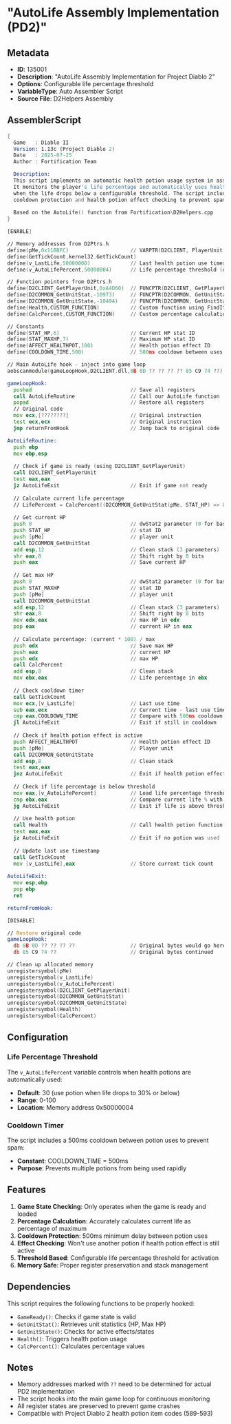 # "AutoLife Assembly Implementation (PD2)"

## Metadata
- **ID**: 135001
- **Description**: "AutoLife Assembly Implementation for Project Diablo 2"
- **Options**: Configurable life percentage threshold
- **VariableType**: Auto Assembler Script
- **Source File**: D2Helpers Assembly

## AssemblerScript

```asm
{ 
  Game   : Diablo II
  Version: 1.13c (Project Diablo 2)
  Date   : 2025-07-25
  Author : Fortification Team

  Description:
  This script implements an automatic health potion usage system in assembly.
  It monitors the player's life percentage and automatically uses health potions
  when the life drops below a configurable threshold. The script includes
  cooldown protection and health potion effect checking to prevent spam usage.
  
  Based on the AutoLife() function from Fortification\D2Helpers.cpp
}

[ENABLE]

// Memory addresses from D2Ptrs.h
define(pMe,0x11BBFC)                    // VARPTR(D2CLIENT, PlayerUnit, UnitAny *, 0x11BBFC)
define(GetTickCount,kernel32.GetTickCount)
define(v_LastLife,50000000)             // Last health potion use timestamp
define(v_AutoLifePercent,50000004)      // Life percentage threshold (default 30)

// Function pointers from D2Ptrs.h
define(D2CLIENT_GetPlayerUnit,0xA4D60)  // FUNCPTR(D2CLIENT, GetPlayerUnit, UnitAny* __stdcall,(),0xA4D60)
define(D2COMMON_GetUnitStat,-10973)     // FUNCPTR(D2COMMON, GetUnitStat, DWORD __stdcall, (UnitAny* pUnit, DWORD dwStat, DWORD dwStat2), -10973)
define(D2COMMON_GetUnitState,-10494)    // FUNCPTR(D2COMMON, GetUnitState, INT __stdcall, (LPUNITANY Unit, DWORD State), -10494)
define(Health,CUSTOM_FUNCTION)          // Custom function using FindItem + UseItem + D2NET_SendPacket
define(CalcPercent,CUSTOM_FUNCTION)     // Custom percentage calculation function

// Constants
define(STAT_HP,6)                       // Current HP stat ID
define(STAT_MAXHP,7)                    // Maximum HP stat ID  
define(AFFECT_HEALTHPOT,100)            // Health potion effect ID
define(COOLDOWN_TIME,500)               // 500ms cooldown between uses

// Main AutoLife hook - inject into game loop
aobscanmodule(gameLoopHook,D2CLIENT.dll,8B 0D ?? ?? ?? ?? 85 C9 74 ??)

gameLoopHook:
  pushad                                // Save all registers
  call AutoLifeRoutine                  // Call our AutoLife function
  popad                                 // Restore all registers
  // Original code
  mov ecx,[????????]                    // Original instruction
  test ecx,ecx                          // Original instruction
  jmp returnFromHook                    // Jump back to original code

AutoLifeRoutine:
  push ebp
  mov ebp,esp
  
  // Check if game is ready (using D2CLIENT_GetPlayerUnit)
  call D2CLIENT_GetPlayerUnit
  test eax,eax
  jz AutoLifeExit                       // Exit if game not ready
  
  // Calculate current life percentage
  // LifePercent = CalcPercent((D2COMMON_GetUnitStat(pMe, STAT_HP) >> 8), (D2COMMON_GetUnitStat(pMe, STAT_MAXHP) >> 8))
  
  // Get current HP
  push 0                                // dwStat2 parameter (0 for base stat)
  push STAT_HP                          // stat ID
  push [pMe]                            // player unit
  call D2COMMON_GetUnitStat
  add esp,12                            // Clean stack (3 parameters)
  shr eax,8                             // Shift right by 8 bits
  push eax                              // Save current HP
  
  // Get max HP  
  push 0                                // dwStat2 parameter (0 for base stat)
  push STAT_MAXHP                       // stat ID
  push [pMe]                            // player unit
  call D2COMMON_GetUnitStat
  add esp,12                            // Clean stack (3 parameters)
  shr eax,8                             // Shift right by 8 bits
  mov edx,eax                           // max HP in edx
  pop eax                               // current HP in eax
  
  // Calculate percentage: (current * 100) / max
  push edx                              // Save max HP
  push eax                              // current HP
  push edx                              // max HP
  call CalcPercent
  add esp,8                             // Clean stack
  mov ebx,eax                           // Life percentage in ebx
  
  // Check cooldown timer
  call GetTickCount
  mov ecx,[v_LastLife]                  // Last use time
  sub eax,ecx                           // Current time - last use time
  cmp eax,COOLDOWN_TIME                 // Compare with 500ms cooldown
  jl AutoLifeExit                       // Exit if still in cooldown
  
  // Check if health potion effect is active
  push AFFECT_HEALTHPOT                 // Health potion effect ID
  push [pMe]                            // Player unit
  call D2COMMON_GetUnitState
  add esp,8                             // Clean stack
  test eax,eax
  jnz AutoLifeExit                      // Exit if health potion effect active
  
  // Check if life percentage is below threshold
  mov eax,[v_AutoLifePercent]           // Load life percentage threshold
  cmp ebx,eax                           // Compare current life % with threshold
  jg AutoLifeExit                       // Exit if life is above threshold
  
  // Use health potion
  call Health                           // Call health potion function
  test eax,eax
  jz AutoLifeExit                       // Exit if no potion was used
  
  // Update last use timestamp
  call GetTickCount
  mov [v_LastLife],eax                  // Store current tick count
  
AutoLifeExit:
  mov esp,ebp
  pop ebp
  ret

returnFromHook:

[DISABLE]

// Restore original code
gameLoopHook:
  db 8B 0D ?? ?? ?? ??                  // Original bytes would go here
  db 85 C9 74 ??                        // Original bytes continued

// Clean up allocated memory
unregistersymbol(pMe)
unregistersymbol(v_LastLife)
unregistersymbol(v_AutoLifePercent)
unregistersymbol(D2CLIENT_GetPlayerUnit)
unregistersymbol(D2COMMON_GetUnitStat)
unregistersymbol(D2COMMON_GetUnitState)
unregistersymbol(Health)
unregistersymbol(CalcPercent)
```

## Configuration

### Life Percentage Threshold
The `v_AutoLifePercent` variable controls when health potions are automatically used:
- **Default**: 30 (use potion when life drops to 30% or below)
- **Range**: 0-100
- **Location**: Memory address 0x50000004

### Cooldown Timer
The script includes a 500ms cooldown between potion uses to prevent spam:
- **Constant**: COOLDOWN_TIME = 500ms
- **Purpose**: Prevents multiple potions from being used rapidly

## Features

1. **Game State Checking**: Only operates when the game is ready and loaded
2. **Percentage Calculation**: Accurately calculates current life as percentage of maximum
3. **Cooldown Protection**: 500ms minimum delay between potion uses
4. **Effect Checking**: Won't use another potion if health potion effect is still active
5. **Threshold Based**: Configurable life percentage threshold for activation
6. **Memory Safe**: Proper register preservation and stack management

## Dependencies

This script requires the following functions to be properly hooked:
- `GameReady()`: Checks if game state is valid
- `GetUnitStat()`: Retrieves unit statistics (HP, Max HP)
- `GetUnitState()`: Checks for active effects/states
- `Health()`: Triggers health potion usage
- `CalcPercent()`: Calculates percentage values

## Notes

- Memory addresses marked with `??` need to be determined for actual PD2 implementation
- The script hooks into the main game loop for continuous monitoring
- All register states are preserved to prevent game crashes
- Compatible with Project Diablo 2 health potion item codes (589-593)
